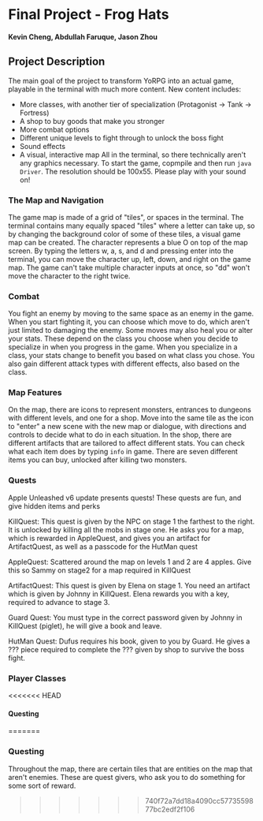 # Final Project - Frog Hats
#### Kevin Cheng, Abdullah Faruque, Jason Zhou

## Project Description
The main goal of the project to transform YoRPG into an actual game, playable in the terminal with
much more content. New content includes:
* More classes, with another tier of specialization (Protagonist -> Tank -> Fortress)
* A shop to buy goods that make you stronger
* More combat options
* Different unique levels to fight through to unlock the boss fight
* Sound effects
* A visual, interactive map
All in the terminal, so there technically aren't any graphics necessary. To start the game, copmpile and then run
```java Driver```. The resolution should be 100x55. Please play with your sound on!

### The Map and Navigation
The game map is made of a grid of "tiles", or spaces in the terminal. The terminal contains many
equally spaced "tiles" where a letter can take up, so by changing the background color of some of
these tiles, a visual game map can be created. The character represents a blue O on top of the map
screen. By typing the letters w, a, s, and d and pressing enter into the terminal, you can move the 
character up, left, down, and right on the game map. The game can't take multiple character inputs
at once, so "dd" won't move the character to the right twice.

### Combat
You fight an enemy by moving to the same space as an enemy in the game. When you start fighting it,
you can choose which move to do, which aren't just limited to damaging the enemy. Some moves may
also heal you or alter your stats. These depend on the class you choose when you decide to
specialize in when you progress in the game. When you specialize in a class, your stats change to
benefit you based on what class you chose. You also gain different attack types with different
effects, also based on the class. 

### Map Features
On the map, there are icons to represent monsters, entrances to dungeons with different levels, and
one for a shop. Move into the same tile as the icon to "enter" a new scene with the new map or
dialogue, with directions and controls to decide what to do in each situation. In the shop, there
are different artifacts that are tailored to affect different stats. You can check what each item
does by typing ```info``` in game. There are seven different items you can buy, unlocked after
killing two monsters.


### Quests
Apple Unleashed v6 update presents quests! These quests are fun, and give hidden items and perks

KillQuest: This quest is given by the NPC on stage 1 the farthest to the right. It is unlocked by killing all 
           the mobs in stage one. He asks you for a map, which is rewarded in AppleQuest, and gives you an artifact 
           for ArtifactQuest, as well as a passcode for the HutMan quest

AppleQuest: Scattered around the map on levels 1 and 2 are 4 apples. Give this so Sammy on stage2 for a map required in KillQuest

ArtifactQuest: This quest is given by Elena on stage 1. You need an artifact which is given by Johnny in KillQuest. 
               Elena rewards you with a key, required to advance to stage 3. 

Guard Quest: You must type in the correct password given by Johnny in KillQuest (piglet), he will give a book and leave.

HutMan Quest: Dufus requires his book, given to you by Guard. He gives a ??? piece required to complete the ??? given by shop 
              to survive the boss fight.



### Player Classes



<<<<<<< HEAD
#### Questing

=======
### Questing
Throughout the map, there are certain tiles that are entities on the map that aren't enemies. These
are quest givers, who ask you to do something for some sort of reward. 
>>>>>>> 740f72a7dd18a4090cc5773559877bc2edf2f106

